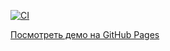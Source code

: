 [![CI](https://github.com/Starina-Lokich/8.EventSource_Websockets/actions/workflows/web.yml/badge.svg)](https://github.com/Starina-Lokich/8.EventSource_Websockets/actions/workflows/web.yml)

[Посмотреть демо на GitHub Pages](https://Starina-Lokich.github.io/8.EventSource_Websockets/)